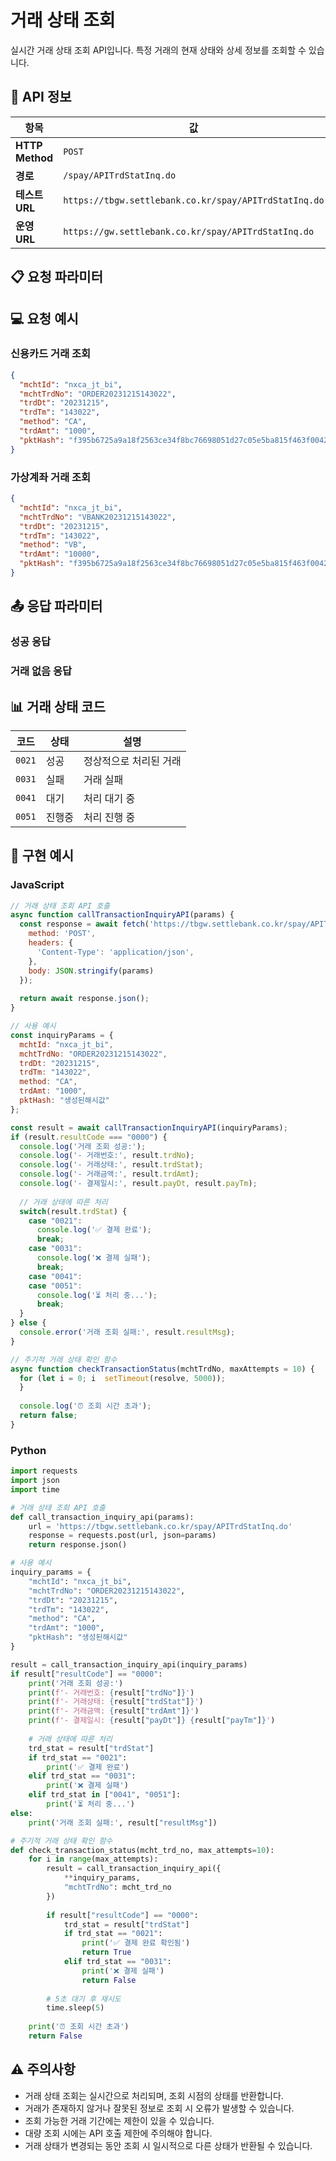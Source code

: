 # 거래 상태 조회

실시간 거래 상태 조회 API입니다. 특정 거래의 현재 상태와 상세 정보를 조회할 수 있습니다.

## 📡 API 정보

| 항목 | 값 |
|------|-----|
| **HTTP Method** | `POST` |
| **경로** | `/spay/APITrdStatInq.do` |
| **테스트 URL** | `https://tbgw.settlebank.co.kr/spay/APITrdStatInq.do` |
| **운영 URL** | `https://gw.settlebank.co.kr/spay/APITrdStatInq.do` |

## 📋 요청 파라미터















## 💻 요청 예시

### 신용카드 거래 조회

```json
{
  "mchtId": "nxca_jt_bi",
  "mchtTrdNo": "ORDER20231215143022",
  "trdDt": "20231215",
  "trdTm": "143022",
  "method": "CA",
  "trdAmt": "1000",
  "pktHash": "f395b6725a9a18f2563ce34f8bc76698051d27c05e5ba815f463f00429061c0c"
}
```

### 가상계좌 거래 조회

```json
{
  "mchtId": "nxca_jt_bi",
  "mchtTrdNo": "VBANK20231215143022",
  "trdDt": "20231215",
  "trdTm": "143022",
  "method": "VB",
  "trdAmt": "10000",
  "pktHash": "f395b6725a9a18f2563ce34f8bc76698051d27c05e5ba815f463f00429061c0c"
}
```

## 📤 응답 파라미터

### 성공 응답

















### 거래 없음 응답

















## 📊 거래 상태 코드

| 코드 | 상태 | 설명 |
|------|------|------|
| `0021` | 성공 | 정상적으로 처리된 거래 |
| `0031` | 실패 | 거래 실패 |
| `0041` | 대기 | 처리 대기 중 |
| `0051` | 진행중 | 처리 진행 중 |

## 🔧 구현 예시

### JavaScript

```javascript
// 거래 상태 조회 API 호출
async function callTransactionInquiryAPI(params) {
  const response = await fetch('https://tbgw.settlebank.co.kr/spay/APITrdStatInq.do', {
    method: 'POST',
    headers: {
      'Content-Type': 'application/json',
    },
    body: JSON.stringify(params)
  });
  
  return await response.json();
}

// 사용 예시
const inquiryParams = {
  mchtId: "nxca_jt_bi",
  mchtTrdNo: "ORDER20231215143022",
  trdDt: "20231215",
  trdTm: "143022",
  method: "CA",
  trdAmt: "1000",
  pktHash: "생성된해시값"
};

const result = await callTransactionInquiryAPI(inquiryParams);
if (result.resultCode === "0000") {
  console.log('거래 조회 성공:');
  console.log('- 거래번호:', result.trdNo);
  console.log('- 거래상태:', result.trdStat);
  console.log('- 거래금액:', result.trdAmt);
  console.log('- 결제일시:', result.payDt, result.payTm);
  
  // 거래 상태에 따른 처리
  switch(result.trdStat) {
    case "0021":
      console.log('✅ 결제 완료');
      break;
    case "0031":
      console.log('❌ 결제 실패');
      break;
    case "0041":
    case "0051":
      console.log('⏳ 처리 중...');
      break;
  }
} else {
  console.error('거래 조회 실패:', result.resultMsg);
}

// 주기적 거래 상태 확인 함수
async function checkTransactionStatus(mchtTrdNo, maxAttempts = 10) {
  for (let i = 0; i  setTimeout(resolve, 5000));
  }
  
  console.log('⏰ 조회 시간 초과');
  return false;
}
```

### Python

```python
import requests
import json
import time

# 거래 상태 조회 API 호출
def call_transaction_inquiry_api(params):
    url = 'https://tbgw.settlebank.co.kr/spay/APITrdStatInq.do'
    response = requests.post(url, json=params)
    return response.json()

# 사용 예시
inquiry_params = {
    "mchtId": "nxca_jt_bi",
    "mchtTrdNo": "ORDER20231215143022",
    "trdDt": "20231215",
    "trdTm": "143022",
    "method": "CA",
    "trdAmt": "1000",
    "pktHash": "생성된해시값"
}

result = call_transaction_inquiry_api(inquiry_params)
if result["resultCode"] == "0000":
    print('거래 조회 성공:')
    print(f'- 거래번호: {result["trdNo"]}')
    print(f'- 거래상태: {result["trdStat"]}')
    print(f'- 거래금액: {result["trdAmt"]}')
    print(f'- 결제일시: {result["payDt"]} {result["payTm"]}')
    
    # 거래 상태에 따른 처리
    trd_stat = result["trdStat"]
    if trd_stat == "0021":
        print('✅ 결제 완료')
    elif trd_stat == "0031":
        print('❌ 결제 실패')
    elif trd_stat in ["0041", "0051"]:
        print('⏳ 처리 중...')
else:
    print('거래 조회 실패:', result["resultMsg"])

# 주기적 거래 상태 확인 함수
def check_transaction_status(mcht_trd_no, max_attempts=10):
    for i in range(max_attempts):
        result = call_transaction_inquiry_api({
            **inquiry_params,
            "mchtTrdNo": mcht_trd_no
        })
        
        if result["resultCode"] == "0000":
            trd_stat = result["trdStat"]
            if trd_stat == "0021":
                print('✅ 결제 완료 확인됨')
                return True
            elif trd_stat == "0031":
                print('❌ 결제 실패')
                return False
        
        # 5초 대기 후 재시도
        time.sleep(5)
    
    print('⏰ 조회 시간 초과')
    return False
```

## ⚠️ 주의사항

- 거래 상태 조회는 실시간으로 처리되며, 조회 시점의 상태를 반환합니다.
- 거래가 존재하지 않거나 잘못된 정보로 조회 시 오류가 발생할 수 있습니다.
- 조회 가능한 거래 기간에는 제한이 있을 수 있습니다.
- 대량 조회 시에는 API 호출 제한에 주의해야 합니다.
- 거래 상태가 변경되는 동안 조회 시 일시적으로 다른 상태가 반환될 수 있습니다.

